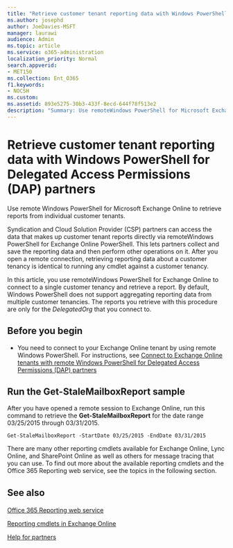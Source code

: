 ```yaml
---
title: "Retrieve customer tenant reporting data with Windows PowerShell for Delegated Access Permissions (DAP) partners"
ms.author: josephd
author: JoeDavies-MSFT
manager: laurawi
audience: Admin
ms.topic: article
ms.service: o365-administration
localization_priority: Normal
search.appverid:
- MET150
ms.collection: Ent_O365
f1.keywords:
- NOCSH
ms.custom: 
ms.assetid: 893e5275-30b3-433f-8ecd-644f78f513e2
description: "Summary: Use remoteWindows PowerShell for Microsoft Exchange Online to retrieve reports from individual customer tenants."
---
```


# Retrieve customer tenant reporting data with Windows PowerShell for Delegated Access Permissions (DAP) partners

Use remote Windows PowerShell for Microsoft Exchange Online to retrieve reports from individual customer tenants.
  
Syndication and Cloud Solution Provider (CSP) partners can access the data that makes up customer tenant reports directly via remoteWindows PowerShell for Exchange Online PowerShell. This lets partners collect and save the reporting data and then perform other operations on it. After you open a remote connection, retrieving reporting data about a customer tenancy is identical to running any cmdlet against a customer tenancy.
  
In this article, you use remoteWindows PowerShell for Exchange Online to connect to a single customer tenancy and retrieve a report. By default, Windows PowerShell does not support aggregating reporting data from multiple customer tenancies. The reports you retrieve with this procedure are only for the  _DelegatedOrg_ that you connect to.
  
 
## Before you begin

- You need to connect to your Exchange Online tenant by using remote Windows PowerShell. For instructions, see [Connect to Exchange Online tenants with remote Windows PowerShell for Delegated Access Permissions (DAP) partners](connect-to-exchange-online-tenants-with-remote-windows-powershell-for-delegated.md)
    
## Run the Get-StaleMailboxReport sample

After you have opened a remote session to Exchange Online, run this command to retrieve the **Get-StaleMailboxReport** for the date range 03/25/2015 through 03/31/2015.
  
```
Get-StaleMailboxReport -StartDate 03/25/2015 -EndDate 03/31/2015
```

There are many other reporting cmdlets available for Exchange Online, Lync Online, and SharePoint Online as well as others for message tracing that you can use. To find out more about the available reporting cmdlets and the Office 365 Reporting web service, see the topics in the following section.
  
## See also

#### 

[Office 365 Reporting web service](https://go.microsoft.com/fwlink/p/?LinkId=532777)
  
[Reporting cmdlets in Exchange Online](https://go.microsoft.com/fwlink/p/?LinkId=526430)
  
[Help for partners](https://go.microsoft.com/fwlink/p/?LinkID=533477)

